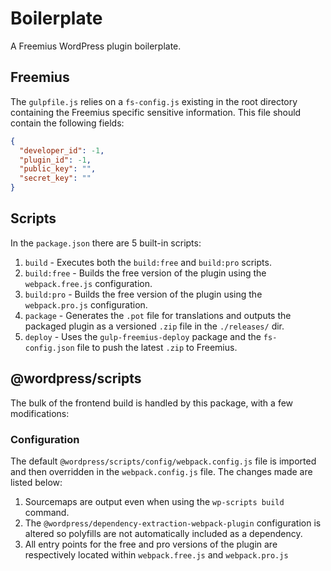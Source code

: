 # Boilerplate

A Freemius WordPress plugin boilerplate.

## Freemius

The `gulpfile.js` relies on a `fs-config.js` existing in the root directory containing the Freemius specific sensitive information. This file should contain the following fields:

```json
{
  "developer_id": -1,
  "plugin_id": -1,
  "public_key": "",
  "secret_key": ""
}
``` 

## Scripts

In the `package.json` there are 5 built-in scripts:

1. `build` - Executes both the `build:free` and `build:pro` scripts.
2. `build:free` - Builds the free version of the plugin using the `webpack.free.js` configuration.
3. `build:pro` - Builds the free version of the plugin using the `webpack.pro.js` configuration.
4. `package` - Generates the `.pot` file for translations and outputs the packaged plugin as a versioned `.zip` file in the `./releases/` dir.
5. `deploy` - Uses the `gulp-freemius-deploy` package and the `fs-config.json` file to push the latest `.zip` to Freemius.

## @wordpress/scripts

The bulk of the frontend build is handled by this package, with a few modifications:

### Configuration

The default `@wordpress/scripts/config/webpack.config.js` file is imported and then overridden in the `webpack.config.js` file. The changes made are listed below:

1. Sourcemaps are output even when using the `wp-scripts build` command.
2. The `@wordpress/dependency-extraction-webpack-plugin` configuration is altered so polyfills are not automatically included as a dependency.
3. All entry points for the free and pro versions of the plugin are respectively located within `webpack.free.js` and `webpack.pro.js`